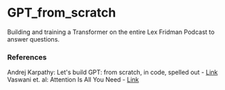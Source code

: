# GPT_from_scratch
Building and training a Transformer on the entire Lex Fridman Podcast to answer questions.


### References

Andrej Karpathy: Let's build GPT: from scratch, in code, spelled out - [Link](https://youtu.be/kCc8FmEb1nY) <br>
Vaswani et. al: Attention Is All You Need - [Link](https://arxiv.org/pdf/1706.03762.pdf)
